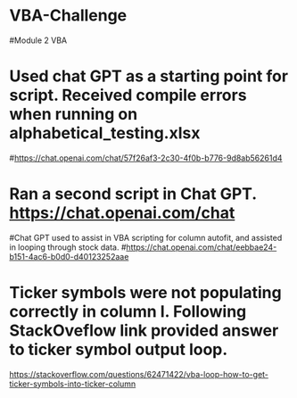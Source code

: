 # VBA-Challenge
#Module 2 VBA 
# Used chat GPT as a starting point for script. Received compile errors when running on alphabetical_testing.xlsx
#https://chat.openai.com/chat/57f26af3-2c30-4f0b-b776-9d8ab56261d4
# Ran a second script in Chat GPT.  https://chat.openai.com/chat
#Chat GPT used to assist in VBA scripting for column autofit, and assisted in looping through stock data.
#https://chat.openai.com/chat/eebbae24-b151-4ac6-b0d0-d40123252aae
# Ticker symbols were not populating correctly in column I.  Following StackOveflow link provided answer to ticker symbol output loop.
https://stackoverflow.com/questions/62471422/vba-loop-how-to-get-ticker-symbols-into-ticker-column

